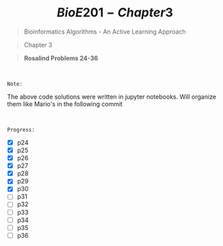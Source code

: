 # $$BioE 201 - Chapter3$$ 

> Bioinformatics Algorithms - An Active Learning Approach

> Chapter 3

>__Rosalind Problems 24-36__

<br>

```Note:```

The above code solutions were written in jupyter notebooks. Will organize them like Mario's in the following commit

<br>

```Progress:```
- [x] p24
- [x] p25
- [x] p26
- [x] p27
- [x] p28
- [x] p29
- [x] p30
- [ ] p31
- [ ] p32
- [ ] p33
- [ ] p34
- [ ] p35
- [ ] p36